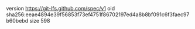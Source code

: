 version https://git-lfs.github.com/spec/v1
oid sha256:eeae4894e39f56853f73ef4751f86702197ed4a8b8bf091c6f3faec97b60bebd
size 598
